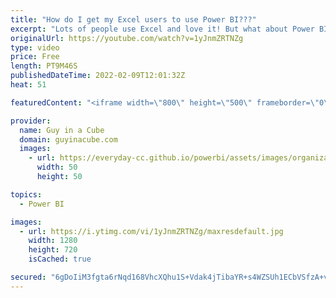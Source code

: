```yaml
---
title: "How do I get my Excel users to use Power BI???"
excerpt: "Lots of people use Excel and love it! But what about Power BI? Why not use both together? Patrick looks at how Excel users can take advantage of Power BI and may just start using that!  Start in Excel to connect to Power BI datasets https://docs.microsoft.com/power-bi/collaborate-share/service-connect-excel-power-bi-datasets"
originalUrl: https://youtube.com/watch?v=1yJnmZRTNZg
type: video
price: Free
length: PT9M46S
publishedDateTime: 2022-02-09T12:01:32Z
heat: 51

featuredContent: "<iframe width=\"800\" height=\"500\" frameborder=\"0\" src=\"https://www.youtube.com/embed/1yJnmZRTNZg\" allow=\"accelerometer; autoplay; encrypted-media; gyroscope; picture-in-picture\" allowfullscreen></iframe>"

provider:
  name: Guy in a Cube
  domain: guyinacube.com
  images:
    - url: https://everyday-cc.github.io/powerbi/assets/images/organizations/guyinacube.com-50x50.jpg
      width: 50
      height: 50

topics:
  - Power BI

images:
  - url: https://i.ytimg.com/vi/1yJnmZRTNZg/maxresdefault.jpg
    width: 1280
    height: 720
    isCached: true

secured: "6gDoIiM3fgta6rNqd168VhcXQhu1S+Vdak4jTibaYR+s4WZSUh1ECbVSfzA+vDEgK4ADQyDQktO1cMBp2trbwU3LZ+J24ipaa0GpT0PcGysUxymn/OhIjsBilaW4TgonS6jS/07kBp12YENeObGRxmqpM749aYRDBc1t9xfcuOzW1nDkqeyVH5p63EFGQAEg04+PDKI9uw3R740mBMlCm5K36zgijIYSbez4oML10ID2bwq9i1AkkSyQKlGC0vAEQNXnOZTrubLGbqxg3KgL7tDlN6dkRVd5/Mww+9xl4cdjwWn3qc14MRCYRo2AmZxQJs/YR4kysxHCwxc9IcGc5Q+i3M1oMTrHKkBSCJWAqMRJgOFiMadR+CTNxKvzagMwfxaLSXccnsV4+W+Pw/+eg+465JkGven5ST7qUWpOIvU=;Hwol/4jvtQ9tO826mvEfiQ=="
---
```


